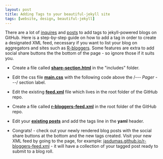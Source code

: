 ```yaml
---
layout: post
title: Adding Tags to your beautiful-jekyll site
tags: [website, design, beautiful-jekyll]
---
```



There are a lot of [inquires](http://pavdmyt.com/how-to-implement-tags-at-jekyll-website/) and [posts](http://charliepark.org/tags-in-jekyll/) to add tags to jekyll-powered blogs on GitHub. Here is a step-by-step guide on how to add a tag in order to create a designated XML feed, necessary if you want to list your blog on aggregators and sites such as [R-bloggers](https://www.r-bloggers.com/). Some features are extra to add social share buttons the the bottom of the page - so ignore those if it suits you.

* Create a file called [**share-section.html**](https://github.com/jasdumas/jasdumas.github.io/commit/ed3a57afefade4f4f9cb3b5a07131d7c242115ab) in the "includes" folder.

* Edit the css file [**main.css**](https://github.com/jasdumas/jasdumas.github.io/commit/0ca9565367b599b2dab52063330589b317eaecfa) with the following code above the /*--- Pager ---*/ section label.

* Edit the existing [**feed.xml**](https://github.com/jasdumas/jasdumas.github.io/commit/83e0f736fce52aae3579d80bb538a1069d206c29) file which lives in the root folder of the GitHub repo.

* Create a file called [**r-bloggers-feed.xml**](https://github.com/jasdumas/jasdumas.github.io/commit/e87046a8b50ce06850b44ecf7273fa5d8b95d9cd) in the root folder of the GitHub repo.

* Edit your [**existing posts**](https://github.com/jasdumas/jasdumas.github.io/commit/a5f94ab9118b3af1bde8d01fc331b9445c2ce08a) and add the tags line in the **yaml** header.

* Congrats! - check out your newly rendered blog posts with the social share buttons at the bottom and the new tags created. Visit your new XML feed by going to the page, for example: [jasdumas.github.io/r-bloggers-feed.xml](http://jasdumas.github.io/r-bloggers-feed.xml) - it will have a collection of your tagged post ready to submit to a blog roll.
